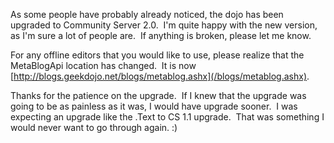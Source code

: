 As some people have probably already noticed, the dojo has been upgraded
to Community Server 2.0.  I'm quite happy with the new version, as I'm
sure a lot of people are.  If anything is broken, please let me know.

For any offline editors that you would like to use, please realize that
the MetaBlogApi location has changed.  It is now
[http://blogs.geekdojo.net/blogs/metablog.ashx](/blogs/metablog.ashx).

Thanks for the patience on the upgrade.  If I knew that the upgrade was
going to be as painless as it was, I would have upgrade sooner.  I was
expecting an upgrade like the .Text to CS 1.1 upgrade.  That was
something I would never want to go through again. :)
